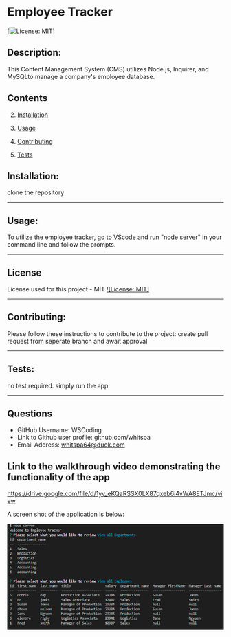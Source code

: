 # Employee Tracker

  [![License: MIT](https://img.shields.io/badge/License-MIT-yellow.svg)]

## Description:
This Content Management System (CMS) utilizes Node.js, Inquirer, and MySQLto manage a company's employee database.

## Contents
  
  
  2. [Installation](#installation)
  
  3. [Usage](#usage)
  
  4. [Contributing](#contributing)
  
  5. [Tests](#tests)
  
  
## Installation:
  
  clone the repository
  
  ---
  
## Usage:
 
 To utilize the employee tracker, go to VScode and run "node server" in your command line and follow the prompts. 
 
  ---
 
  ## License
  
  License used for this project - MIT
  [![License: MIT]](https://opensource.org/licenses/MIT)
  
  ---
  
  ## Contributing:
  
  Please follow these instructions to contribute to the project:
  create pull request from seperate branch and await approval
  
  ---
  
  ## Tests:
  
  no test required. simply run the app
  
  ---
  
 ## Questions
  
  * GitHub Username: WSCoding
  * Link to Github user profile: github.com/whitspa
  * Email Address: whitspa64@duck.com

## Link to the walkthrough video demonstrating the functionality of the app
https://drive.google.com/file/d/1yv_eKQaRSSX0LX87qxeb6i4vWA8ETJmc/view
  
 
  A screen shot of the application is below:

<img src="employeetrackerscreenshot.png"
     alt="screenshot of employee tracker application in use from the command line "
     style="float: left; margin-right: 10px;" />
